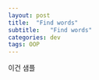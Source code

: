 ```yaml
---
layout: post
title:  "Find words"
subtitle:   "Find words"
categories: dev
tags: OOP
---
```



이건 샘플